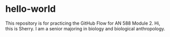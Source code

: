 # hello-world
This repository is for practicing the GitHub Flow for AN 588 Module 2.
Hi, this is Sherry. I am a senior majoring in biology and biological anthropology. 
